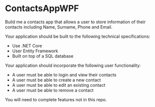 # ContactsAppWPF

Build me a contacts app that allows a user to store information of their contacts including Name, Surname, Phone and Email.
 
Your application should be built to the following technical specifications:
* Use .NET Core
* User Entity Framework
* Built on top of a SQL database

Your application should incorporate the following user functionality:
* A user must be able to login and view their contacts
* A user must be able to create a new contact
* A user must be able to edit an existing contact
* A user must be able to remove a contact

You will need to complete features not in this repo.
